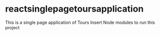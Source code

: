 # reactsinglepagetoursapplication
This is a single page application of Tours 
Insert Node modules to run this project
